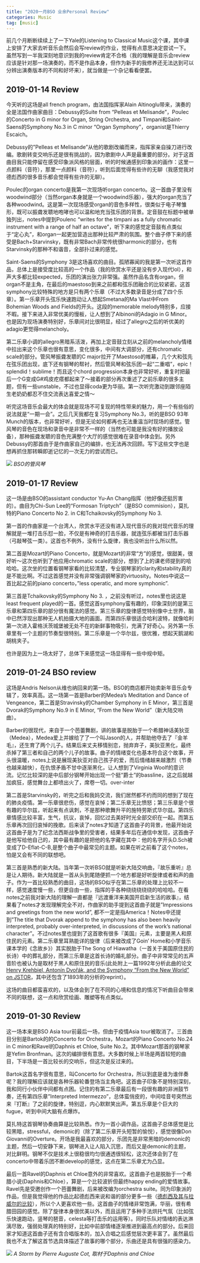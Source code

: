 ```yaml
---
title: "2020一月BSO 业余Personal Review"
categories: Music
tag: [music]
---
```


前几个月断断续续上了一下Yale的Listening to Classical Music这个课，其中课上安排了大家去听音乐会然后会写review的作业，觉得有点意思决定尝试一下。虽然写到一半我深刻地意识到我的review肯定不合格（我的理解是音乐会review应该是针对那一场演奏的，而不是作品本身，但作为新手的我修养还无法达到可以分辨出演奏版本的不同和好坏来），就当做是一个杂记看看便罢。

## 2019-01-14 Review
今天听的这场是all french program，由法国指挥家Alain Altinoglu带来，演奏的全是法国作曲家曲目：Debussy的Suite from “Pelleas et Melisande”，Poulec的Concerto in G minor for Organ, String Orchestra, and Timpani和Saint-Saens的Symphony No.3 in C minor “Organ Symphony”，organist是Thierry Escaich。

Debussy的”Pelleas et Melisande”从他的歌剧改编而来，指挥家亲自操刀进行改编。歌剧转变交响乐还是很有挑战的，因为歌剧中人声是最重要的部分。对于这首曲目我只能停留在感受印象派风格的层面，听的时候通感到印象派的画作：这里一点颜料（音符），那里一点颜料（音符），听到后面觉得有些许的无聊（我感觉我对德彪西的很多音乐都会觉得有些许的无聊）。

Poulec的organ concerto是我第一次现场听organ concerto。这一首曲子里没有woodwind部分（当然organ本身就是一个woodwind乐器），强大的organ充当了各种woodwind。这是第一次现场感受organ的音色多样性，很类似于电子琴雏形，既可以振聋发聩地咆哮也可以温和地充当弦乐团的背景。定音鼓在标题中被单独列出，notes中提到Poulenc “writes for the timpani as a fully chromatic instrument with a range of half an octave”，听下来的感觉定音鼓有点类似于“定心丸”，和organ一起更加营造出那种比较严肃的氛围。整个曲子停下来的感受是Bach+Starvinsky，既有非常Bach非常传统很harmonic的部分，也有Starvinsky的那种不和谐音，全部扑过来的感觉。

Saint-Saens的Symphony 3是这场喜欢的曲目。孤陋寡闻的我是第一次听这首作品，总体上是接受度比较高的一个作品（我的欣赏水平还是没有步入现代lol），和声大多都比较expected，乐团的演出张力非常强。虽然作品名含有organ，但organ不是主角，在最后的maestoso到来之前都和弦乐团融合的比较紧密。这首symphony比较特殊的地方是只有两个乐章（不过大多数录音是分成了四个乐章）。第一乐章开头弦乐快速跑动让人想起Smetana的Ma Vlast中From Bohemian Woods and Fields的开头。这段的memorable melody特别多，应接不暇。接下来进入非常优美的慢板，让人想到了Albinoni的Adagio in G Minor。也是因为现场演奏特别好，乐章间对比很明显，经过了allegro之后的听优美的adagio更觉得melancholy。

第二乐章小调的allegro黑暗系活泼，再加上定音鼓立刻从之前的melancholy情绪中拉出来这个乐章也很有意思，变化很多，中间有大调部分，还有chromatic scale的部分。管风琴振聋发聩的C major拉开了Maestoso的帷幕，几个大和弦先在弦乐团出现，底下还有钢琴的帮衬，然后管风琴和弦乐团一起“二重唱”，epic！splendid！sublime！而且这个chord progression本身也非常好听，重复时把最后一个G变成G#鸡皮疙瘩都起来了～接着的部分再次重述了之前乐章的很多主题，但有一些unstable，不过也显得coda更为华丽。第一次听完激动到跟邻座陌生老奶奶都忍不住交流表达喜爱之情～

听完这场音乐会最大的体会就是现场不可复现的特性带来的魅力，用一个有些俗的说法就是“一期一会”。之后几天我都在复习Symphony No.3，听的是BSO 93年Munch的版本，也非常好听，但是无论如何都再也无法重温当时现场的感觉。管风琴的音色在现场和录音中是非常不一样的（当然也可能是我没有好的播放设备），那种振聋发聩的音色充满整个大厅的感觉很难在录音中体会到。另外Debussy的那首由于是作曲家自己的编排，也无法再次回顾。写下这些文字也是想再抓住那转瞬即逝记忆的一次无力的尝试而已。

![](img/2020-jan-bso/IMG_8019.jpg)
<em class="text-muted">BSO的管风琴</em>

## 2019-01-17 Review
这一场是由BSO的assistant conductor Yu-An Chang指挥（他好像还挺厉害的）。曲目为Chi-Sun Lee的“Formosan Triptych”（是BSO commision），莫扎特的Piano Concerto No 2. in C和Tchaikovsky的Symphony No 3.

第一首的作曲家是一个台湾人，欣赏水平还没有进入现代音乐的我对现代音乐的理解就是一堆打击乐怼一脸，不仅是有神奇的打击乐器，就连弦乐都被当打击乐器（弓敲琴弦一类）。这首也不例外，没有什么旋律，我也没听出什么所以然。

第二首是Mozart的Piano Concerto，就是Mozart的非常“方”的感觉，很甜美，很好听～这次也听到了他应用chromatic scale的部分，想到了上的课老师提到的哈哈哈。这次坐的位置看钢琴家看的比较清楚，专业钢琴家的clarity和stability真的是不能比啊。不过这首感觉并没有非常强调钢琴家的virtuosity。Notes中说这一首比起之前的piano concerto，”less operatic, and more symphonic”.

第三首是Tchaikovsky的Symphony No 3. ，之前没有听过，notes里也说这是least frequent played的一首。感觉这首symphony蛮有趣的，印象深刻的是第三乐章和第四乐章的部分很有魔法的感觉。第三乐章的旋律感觉特别像中土世界，脑中已然浮现出那种无人机拍摄大地的画面。而第四乐章很适合哈利波特，就像哈利第一次进入霍格沃茨城堡被无处不在的新鲜事物吸引，充满了好奇心。另外第一乐章里有一个主题的节奏型很特别。第二乐章是一个华尔兹，很优雅，想起天鹅湖和胡桃夹子。

也许是因为上一场太好了，总体下来感觉这一场显得有一些中规中矩。

## 2019-01-24 BSO review
这场是Andris Nelson从维也纳回来的第一场。BSO的商店都开始卖新年音乐会专辑了，效率真高。这一场第一首是Barber的Medea’s Meditation and Dance of Vengeance，第二首是Stravinsky的Chamber Symphony in E Minor，第三首是Dvorak的Symphony No.9 in E Minor, “From the New World”（新大陆交响曲）。

Barber的很现代，来自于一个芭蕾舞剧，讲的故事是脱胎于一个希腊神话美狄亚（Medea），Medea爱上并嫁给了了一个叫Jason的人，并帮助他夺去了『金羊毛』，还生育了两个儿子。结果后来丈夫移情别恋，抛弃弃子，美狄亚黑化，最终杀掉了第三者和自己的两个儿子的故事。曲子的情绪变化也基本符合这个故事，开头很温暖，notes上说是展现美狄亚对自己孩子的爱，而后情绪越来越激烈（节奏也越来越快），在仇恨矛盾不甘中逐渐黑化，让人想到了Virginia Woolf的意识流。记忆比较深的是中后部分钢琴开始出现一个挺“爵士”的bassline，这之后就越加疯狂，感觉舞台上都喷出火了，席卷一切。over-inter

第二首是Starvinsky的，听完之后和我妈交流，我们居然都不约而同的想到了现在的肺炎疫情。第一乐章很悲伤，感觉在哀悼；第二乐章无比愤怒；第三乐章是个很有趣的华尔兹，听起来有点讽刺，不是那种歌舞升平的施特劳斯式华尔兹。第四乐章情感比较丰富，生气，抗议，哀悼，回忆过去美好时光全部交织在一起。而第五乐章再次回归哀悼的挽歌。后来读了notes才知道了这首曲子的背景，他最开始说这首曲子是为了纪念法西斯战争里的受害者，结果多年后在通信中发现，这首曲子是他写给他自己的，其中最有趣的是把他的名字藏在其中：他的名字开头D.Sch被变成了D-Eflat-C-B,是整个曲子中最常见的主题。如果在听之前看了这个notes，怕是又会有不同的联想吧。

第三首是熟悉的新大陆。当年第一次听BSO就是听新大陆交响曲，『故乐重听』总是让人期待。新大陆就是一首从头到尾随便抓一个地方都是好听旋律或者和声的曲子。作为一首比较熟悉的曲目，这场的BSO似乎在第二乐章的处理上比较不一样，感觉速度慢一些，但更自由一些，指挥的手各种绕绕绕绕绕的哈哈哈。在看notes之前我对新大陆的理解一直都是『远渡重洋来美国开启新生活的故事』，结果看了notes才发现理解完全不对，作曲家的助手提到这首曲子就是”Impressions and greetings from the new world”, 都不一定是指America！Notes中还提到”The title that Dvorak append to the symphony has also been heavily interpreted, probably over-interpreted, in discussions of the work’s national character”。不过notes里也提到了这首歌有很多『美国』元素，主要是黑人和原住民的元素。第二乐章里耳熟能详的旋律（后来被改成了Goin’ Home和小学音乐课本学的《念故乡》）其实脱胎于The Song of Hiawatha（一首关于美国原住民的长诗）中的葬礼部分，而第三乐章是这首长诗的婚礼部分。曲子中非常常见的五声音阶也被认为是取材于黑人和原住民的音乐(此处附上一篇1992年分析此曲的论文[Henry Krehbiel, Antonín Dvořák, and the Symphony “From the New World” on JSTOR](https://www.jstor.org/stable/897884?seq=1)，其中还包含了1893年的分析的reprint）。

这场的曲目都蛮喜欢的，以及体会到了在不同的心境和信息的情况下听曲目会带来不同的联想，这一点和欣赏绘画、雕塑等有点类似。

## 2019-01-30 Review
这一场本来是BSO Asia tour前最后一场，但由于疫情Asia tour被取消了。三首曲目分别是Bartok的的Concerto for Orchestra，Mozart的Piano Concerto No.24 in C minor和Ravel的Daphnis et Chloe, Suite No.2。其中Mozart那首的钢琴家是Yefim Bronfman。这次的编排很有意思。大多数时候上半场是两首较短的曲目，下半场是一首比较长的交响乐，但这次是反过来的。

Bartok这首名字很有意思，叫Concerto for Orchestra，所以到底是谁为谁伴奏呢？我的理解应该就是各种乐器轮番登场当主角吧。这首曲子印象不是特别深刻，我和同行小伙伴中间都有点困。记住的有第二乐章最后有一段很有趣的非洲鼓节奏，还有第四乐章”Interpreted Intermezzo”，总体蛮俏皮的，中间哇音号突然出来『打断』了之前的旋律，特别逗，内心默默笑出声。第五乐章是个巨大的fugue，听到中间大脑有点爆炸。

莫扎特这首钢琴协奏曲算是比较熟悉。作为一首小调作品，这首曲子总体感觉是比较黑暗，stressful，demonic的（除了第二乐章开头短暂的愉悦），感觉很像Don Giovanni的Overture。开场是我最喜欢的部分，乐团先是非常黑暗的demonic的主题，然后一切安静下来，钢琴进入让人陷入沉思，而后又是demonic的主题，对比鲜明。钢琴不仅是技术上很稳很均匀很通透很轻松，这次还体会到了在concerto中带着乐团不断develop的感觉，这点在第二乐章尤为凸显。

最后一首Ravel的Daphnis et Chloe意外的非常喜欢。这首曲子也是脱胎于一个希腊小说(Daphnis和Chloe），算是一个比较波折但最终happy ending的爱情故事。Ravel先是受邀创作一个芭蕾舞剧，后来被改编为orchestra suite。同为印象派的作品，但是我觉得他的作品比起德彪西来说和谐的部分更多一些（[德彪西及其与拉威尔的比较](https://www.douban.com/group/topic/2238722/)），所以个人更喜欢他一些。这首曲子的情绪非常饱满，华丽，很有希腊田园的感觉。除了旋律本身很优美以外，而且运用了多种手法烘托气氛（比如弦乐快速跑动，竖琴的琶音，celesta等打击乐的运用等）。同时乐队对情绪的表达淋漓尽致，强弱处理真的特别好，比如中前部情绪逐渐推进到最高点的部分。后来回家才知道这首曲子还有含合唱版本的，加入合唱之后感觉层次更丰富了。虽然最后我也不太了解这首节选具体描述了故事的哪个部分，乐曲还是具有很强的感染力。

![](img/2020-jan-bso/0.jpg)
<em class="text-muted">A Storm by Pierre Auguste Cot, 取材于Daphnis and Chloe</em>

